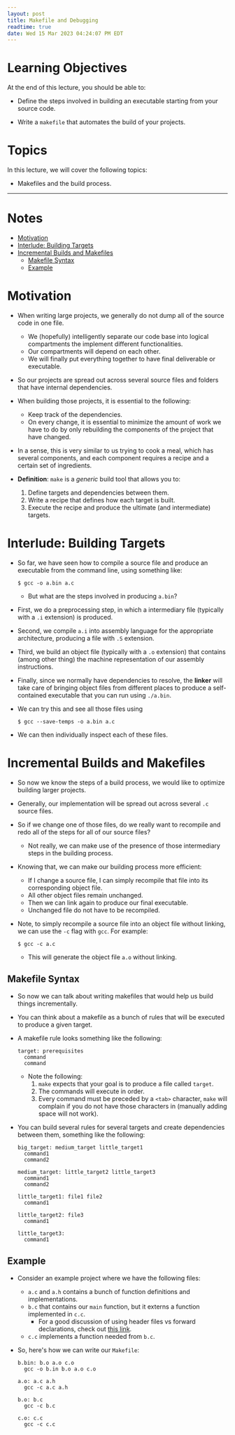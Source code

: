 ```yaml
---
layout: post
title: Makefile and Debugging
readtime: true
date: Wed 15 Mar 2023 04:24:07 PM EDT 
---
```


# Learning Objectives

At the end of this lecture, you should be able to:

- Define the steps involved in building an executable starting from your source
  code.

- Write a `makefile` that automates the build of your projects.


# Topics

In this lecture, we will cover the following topics:

- Makefiles and the build process.

---

# Notes

<!-- vim-markdown-toc GFM -->

* [Motivation](#motivation)
* [Interlude: Building Targets](#interlude-building-targets)
* [Incremental Builds and Makefiles](#incremental-builds-and-makefiles)
  * [Makefile Syntax](#makefile-syntax)
  * [Example](#example)

<!-- vim-markdown-toc -->

# Motivation

- When writing large projects, we generally do not dump all of the source code
  in one file.
  - We (hopefully) intelligently separate our code base into logical
    compartments the implement different functionalities.
  - Our compartments will depend on each other.
  - We will finally put everything together to have final deliverable or
    executable.
- So our projects are spread out across several source files and folders that
  have internal dependencies.
- When building those projects, it is essential to the following:
  - Keep track of the dependencies.
  - On every change, it is essential to minimize the amount of work we have to
    do by only rebuilding the components of the project that have changed.
- In a sense, this is very similar to us trying to cook a meal, which has
  several components, and each component requires a recipe and a certain set of
  ingredients.

- __Definition__: `make` is a _generic_ build tool that allows you to:
  1. Define targets and dependencies between them.
  2. Write a recipe that defines how each target is built.
  3. Execute the recipe and produce the ultimate (and intermediate) targets.

# Interlude: Building Targets

- So far, we have seen how to compile a source file and produce an executable
  from the command line, using something like:
  ```shell
  $ gcc -o a.bin a.c
  ```
  - But what are the steps involved in producing `a.bin`?

- First, we do a preprocessing step, in which a intermediary file (typically
  with a `.i` extension) is produced.
- Second, we compile `a.i` into assembly language for the appropriate
  architecture, producing a file with `.S` extension.
- Third, we build an object file (typically with a `.o` extension) that contains
  (among other thing) the machine representation of our assembly instructions.
- Finally, since we normally have dependencies to resolve, the __linker__ will
  take care of bringing object files from different places to produce a
  self-contained executable that you can run using `./a.bin`.
- We can try this and see all those files using
  ```shell
  $ gcc --save-temps -o a.bin a.c
  ```
- We can then individually inspect each of these files.

# Incremental Builds and Makefiles

- So now we know the steps of a build process, we would like to optimize
  building larger projects.
- Generally, our implementation will be spread out across several `.c` source
  files.
- So if we change one of those files, do we really want to recompile and redo
  all of the steps for all of our source files?
  - Not really, we can make use of the presence of those intermediary steps in
    the building process.

- Knowing that, we can make our building process more efficient:
  - If I change a source file, I can simply recompile that file into its
    corresponding object file.
  - All other object files remain unchanged.
  - Then we can link again to produce our final executable.
  - Unchanged file do not have to be recompiled.

- Note, to simply recompile a source file into an object file without linking,
  we can use the `-c` flag with `gcc`. For example:
  ```shell
  $ gcc -c a.c
  ```
  - This will generate the object file `a.o` without linking.

## Makefile Syntax

- So now we can talk about writing makefiles that would help us build things
  incrementally.
- You can think about a makefile as a bunch of rules that will be executed to
  produce a given target.
- A makefile rule looks something like the following:
  ```make
  target: prerequisites
    command
    command
  ```
  - Note the following:
    1. `make` expects that your goal is to produce a file called `target`.
    2. The commands will execute in order.
    3. Every command must be preceded by a `<tab>` character, `make` will
       complain if you do not have those characters in (manually adding space
       will not work).

- You can build several rules for several targets and create dependencies
  between them, something like the following:
  ```make
  big_target: medium_target little_target1
    command1
    command2

  medium_target: little_target2 little_target3
    command1
    command2

  little_target1: file1 file2
    command1

  little_target2: file3
    command1

  little_target3:
    command1
  ```

## Example

- Consider an example project where we have the following files:
  - `a.c` and `a.h` contains a bunch of function definitions and
    implementations.
  - `b.c` that contains our `main` function, but it externs a function
    implemented in `c.c`.
    - For a good discussion of using header files vs forward declarations, check
      out [this
      link](https://google.github.io/styleguide/cppguide.html#Forward_Declarations).
  - `c.c` implements a function needed from `b.c`.

- So, here's how we can write our `Makefile`:
  ```make
  b.bin: b.o a.o c.o
    gcc -o b.in b.o a.o c.o

  a.o: a.c a.h
    gcc -c a.c a.h

  b.o: b.c
    gcc -c b.c

  c.o: c.c
    gcc -c c.c
  ```



